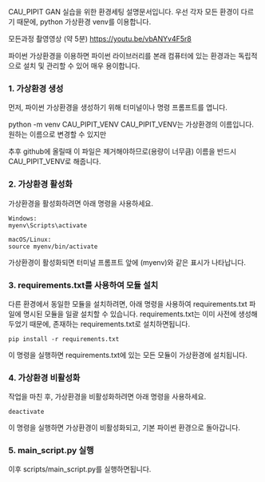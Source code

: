 CAU_PIPIT GAN 실습을 위한 환경세팅 설명문서입니다.
우선 각자 모든 환경이 다르기 때문에, python 가상환경 venv를 이용합니다.

모든과정 촬영영상 (약 5분)
https://youtu.be/vbANYv4F5r8

파이썬 가상환경을 이용하면 파이썬 라이브러리를 본래 컴퓨터에 있는 환경과는 독립적으로
설치 및 관리할 수 있어 매우 용이합니다.

### 1. 가상환경 생성
먼저, 파이썬 가상환경을 생성하기 위해 터미널이나 명령 프롬프트를 엽니다.


python -m venv CAU_PIPIT_VENV
CAU_PIPIT_VENV는 가상환경의 이름입니다. 
원하는 이름으로 변경할 수 있지만

추후 github에 올릴때 이 파일은 제거해야하므로(용량이 너무큼)
이름을 반드시 CAU_PIPIT_VENV로 해줍니다.

### 2. 가상환경 활성화
가상환경을 활성화하려면 아래 명령을 사용하세요.
```
Windows:
myenv\Scripts\activate
```
```
macOS/Linux:
source myenv/bin/activate
```
가상환경이 활성화되면 터미널 프롬프트 앞에 (myenv)와 같은 표시가 나타납니다.

### 3. requirements.txt를 사용하여 모듈 설치
다른 환경에서 동일한 모듈을 설치하려면, 아래 명령을 사용하여 requirements.txt 파일에 명시된 모듈을 일괄 설치할 수 있습니다.
requirements.txt는 이미 사전에 생성해두었기 때문에, 존재하는 requirements.txt로 설치하면됩니다.
```
pip install -r requirements.txt
```
이 명령을 실행하면 requirements.txt에 있는 모든 모듈이 가상환경에 설치됩니다.

### 4. 가상환경 비활성화
작업을 마친 후, 가상환경을 비활성화하려면 아래 명령을 사용하세요.
```
deactivate
```
이 명령을 실행하면 가상환경이 비활성화되고, 기본 파이썬 환경으로 돌아갑니다.

### 5. main_script.py 실행
이후 scripts/main_script.py를 실행하면됩니다.
